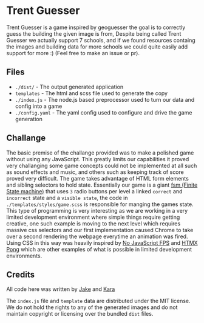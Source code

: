 # Trent Guesser
Trent Guesser is a game inspired by geoguesser the goal is to correctly guess the building the given image is from, Despite being called Trent Guesser we actually support 7 schools, and if we found resources containg the images and building data for more schools we could quite easily add support for more :) (Feel free to make an issue or pr).

## Files
- `./dist/` - The output generated application
- `templates` - The html and scss file used to generate the copy
- `./index.js` - The node.js based preprocessor used to turn our data and config into a game
- `./config.yaml` - The yaml config used to configure and drive the game generation

## Challange

The basic premise of the challange provided was to make a polished game without using any JavaScript. This greatly limits our capabilities it proved very challanging some game concepts could not be implemented at all such as sound effects and music, and others such as keeping track of score proved very difficult. The game takes advantage of HTML form elements and sibling selectors to hold state. Essentially our game is a giant [fsm (Finite State machine)](https://en.wikipedia.org/wiki/Finite-state_machine) that uses `3` radio buttons per level a linked `correct` and `incorrect` state and a `visible state`, the code in `./templates/styles/game.scss` is responsible for manging the games state. This type of programming is very interesting as we are working in a very limited development environment where simple things require getting creative, one such example is moving to the next level which requires massive css selectors and our first implementation caused Chrome to take over a second rendering the webpage everytime an animation was fired. Using CSS in this way was heavily inspired by [No JavaScript FPS](https://keithclark.co.uk/labs/css-fps/) and [HTMX Pong](https://www.youtube.com/watch?v=1WSOXT7-5bI) which are other examples of what is possible in limited development environments.


## Credits
All code here was written by [Jake](https://github.com/spotandjake) and [Kara](https://github.com/Kara-Zor-El)

The `index.js` file and `template` data are distributed under the MIT license. We do not hold the rights to any of the generated images and do not maintain copyright or licensing over the bundled `dist` files.